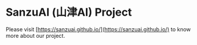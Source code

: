 # SanzuAI (山津AI) Project

Please visit [https://sanzuai.github.io/](https://sanzuai.github.io/) to know more about our project.
